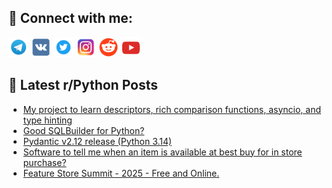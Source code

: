 ## 🔎 Connect with me:
[<img src="https://github.com/bullbesh/bullbesh/blob/main/images/Telegram.png" width="32" height="32" />](https://t.me/bullbesh)
[<img src="https://github.com/bullbesh/bullbesh/blob/main/images/VK.png" width="32" height="32" />](https://vk.com/bullbesh)
[<img src="https://github.com/bullbesh/bullbesh/blob/main/images/Twitter.png" width="32" height="32" />](https://twitter.com/bullbesh1)
[<img src="https://github.com/bullbesh/bullbesh/blob/main/images/Instagram.png" width="32" height="32" />](https://www.instagram.com/bullbesh)
[<img src="https://github.com/bullbesh/bullbesh/blob/main/images/Reddit.png" width="32" height="32" />](https://www.reddit.com/user/bullbesh)
[<img src="https://github.com/bullbesh/bullbesh/blob/main/images/YouTube.png" width="32" height="32" />](https://www.youtube.com/channel/UCtfjRs6uzgq5mfm8S06WTcg)

## 📕 Latest r/Python Posts
<!-- BLOG-POST-LIST:START -->
- [My project to learn descriptors, rich comparison functions, asyncio, and type hinting](https://www.reddit.com/r/Python/comments/1o1j2b3/my_project_to_learn_descriptors_rich_comparison/)
- [Good SQLBuilder for Python?](https://www.reddit.com/r/Python/comments/1o1ixgu/good_sqlbuilder_for_python/)
- [Pydantic v2.12 release &lpar;Python 3.14&rpar;](https://www.reddit.com/r/Python/comments/1o1ipfo/pydantic_v212_release_python_314/)
- [Software to tell me when an item is available at best buy for in store purchase?](https://www.reddit.com/r/Python/comments/1o1gdhe/software_to_tell_me_when_an_item_is_available_at/)
- [Feature Store Summit - 2025 - Free and Online.](https://www.reddit.com/r/Python/comments/1o18p3a/feature_store_summit_2025_free_and_online/)
<!-- BLOG-POST-LIST:END -->
